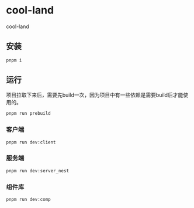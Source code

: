 # cool-land

cool-land

## 安装

```bash
pnpm i
```

## 运行

项目拉取下来后，需要先build一次，因为项目中有一些依赖是需要build后才能使用的。

```bash
pnpm run prebuild
```

### 客户端

```bash
pnpm run dev:client
```

### 服务端

```bash
pnpm run dev:server_nest
```

### 组件库

```bash
pnpm run dev:comp
```
